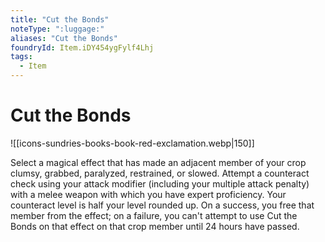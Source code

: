 ```yaml
---
title: "Cut the Bonds"
noteType: ":luggage:"
aliases: "Cut the Bonds"
foundryId: Item.iDY454ygFylf4Lhj
tags:
  - Item
---
```


# Cut the Bonds
![[icons-sundries-books-book-red-exclamation.webp|150]]

Select a magical effect that has made an adjacent member of your crop clumsy, grabbed, paralyzed, restrained, or slowed. Attempt a counteract check using your attack modifier (including your multiple attack penalty) with a melee weapon with which you have expert proficiency. Your counteract level is half your level rounded up. On a success, you free that member from the effect; on a failure, you can't attempt to use Cut the Bonds on that effect on that crop member until 24 hours have passed.
